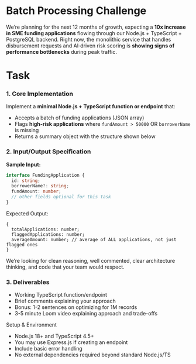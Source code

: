 # Batch Processing Challenge

We’re planning for the next 12 months of growth, expecting a **10x increase in SME funding applications** flowing through our Node.js + TypeScript + PostgreSQL backend. Right now, the monolithic service that handles disbursement requests and AI‑driven risk scoring is **showing signs of performance bottlenecks** during peak traffic.

# Task

### 1. Core Implementation

Implement a **minimal Node.js + TypeScript function or endpoint** that:

- Accepts a batch of funding applications (JSON array)
- Flags **high-risk applications** where `fundAmount > 50000` OR `borrowerName` is missing
- Returns a summary object with the structure shown below

### 2. Input/Output Specification

**Sample Input:**

```typescript
interface FundingApplication {
  id: string;
  borrowerName?: string;
  fundAmount: number;
  // other fields optional for this task
}
```

Expected Output:

```
{
  totalApplications: number;
  flaggedApplications: number;
  averageAmount: number; // average of ALL applications, not just flagged ones
}
```

We’re looking for clean reasoning, well commented, clear architecture thinking, and code that your team would respect.

### 3. Deliverables

- Working TypeScript function/endpoint
- Brief comments explaining your approach
- Bonus: 1-2 sentences on optimizing for 1M records
- 3-5 minute Loom video explaining approach and trade-offs

Setup & Environment

- Node.js 18+ and TypeScript 4.5+
- You may use Express.js if creating an endpoint
- Include basic error handling
- No external dependencies required beyond standard Node.js/TS
